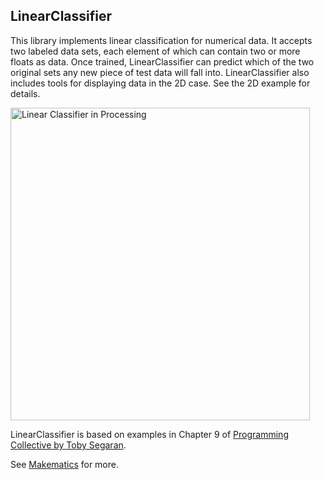 ## LinearClassifier

This library implements linear classification for numerical data. It accepts two labeled data sets, each element of which can contain two or more floats as data. Once trained, LinearClassifier can predict which of the two original sets any new piece of test data will fall into.  LinearClassifier also includes tools for displaying data in the 2D case. See the 2D example for details.

<a href="http://www.flickr.com/photos/unavoidablegrain/8012918279/" title="Linear Classifier in Processing by atduskgreg, on Flickr"><img src="http://farm9.staticflickr.com/8457/8012918279_8670b69af5.jpg" width="479" height="500" alt="Linear Classifier in Processing"></a>

LinearClassifier is based on examples in Chapter 9 of [Programming Collective by Toby Segaran](http://shop.oreilly.com/product/9780596529321.do).

See [Makematics](http://makematics.com/code/LinearClassifier) for more. 